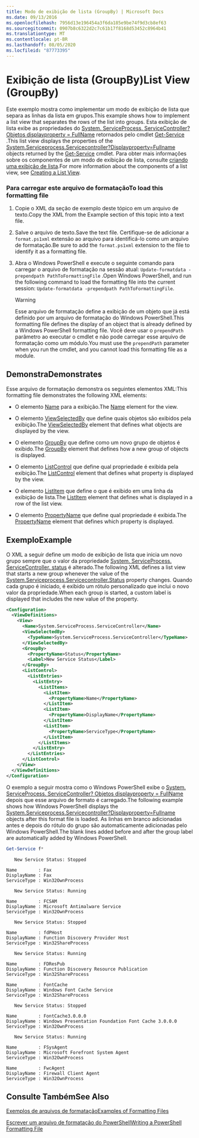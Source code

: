 ```yaml
---
title: Modo de exibição de lista (GroupBy) | Microsoft Docs
ms.date: 09/13/2016
ms.openlocfilehash: 7956d13e196454a3f6da185e9be74f9d3cb8ef63
ms.sourcegitcommit: 0907b8c6322d2c7c61b17f8168d53452c8964b41
ms.translationtype: MT
ms.contentlocale: pt-BR
ms.lasthandoff: 08/05/2020
ms.locfileid: "87773395"
---
```

# <a name="list-view-groupby"></a><span data-ttu-id="57358-102">Exibição de lista (GroupBy)</span><span class="sxs-lookup"><span data-stu-id="57358-102">List View (GroupBy)</span></span>

<span data-ttu-id="57358-103">Este exemplo mostra como implementar um modo de exibição de lista que separa as linhas da lista em grupos.</span><span class="sxs-lookup"><span data-stu-id="57358-103">This example shows how to implement a list view that separates the rows of the list into groups.</span></span> <span data-ttu-id="57358-104">Esta exibição de lista exibe as propriedades do [System. ServiceProcess. ServiceController? Objetos displayproperty = FullName](/dotnet/api/System.ServiceProcess.ServiceController) retornados pelo cmdlet [Get-Service](/powershell/module/Microsoft.PowerShell.Management/Get-Service) .</span><span class="sxs-lookup"><span data-stu-id="57358-104">This list view displays the properties of the [System.Serviceprocess.Servicecontroller?Displayproperty=Fullname](/dotnet/api/System.ServiceProcess.ServiceController) objects returned by the [Get-Service](/powershell/module/Microsoft.PowerShell.Management/Get-Service) cmdlet.</span></span> <span data-ttu-id="57358-105">Para obter mais informações sobre os componentes de um modo de exibição de lista, consulte [criando uma exibição de lista](./creating-a-list-view.md).</span><span class="sxs-lookup"><span data-stu-id="57358-105">For more information about the components of a list view, see [Creating a List View](./creating-a-list-view.md).</span></span>

### <a name="to-load-this-formatting-file"></a><span data-ttu-id="57358-106">Para carregar este arquivo de formatação</span><span class="sxs-lookup"><span data-stu-id="57358-106">To load this formatting file</span></span>

1. <span data-ttu-id="57358-107">Copie o XML da seção de exemplo deste tópico em um arquivo de texto.</span><span class="sxs-lookup"><span data-stu-id="57358-107">Copy the XML from the Example section of this topic into a text file.</span></span>

2. <span data-ttu-id="57358-108">Salve o arquivo de texto.</span><span class="sxs-lookup"><span data-stu-id="57358-108">Save the text file.</span></span> <span data-ttu-id="57358-109">Certifique-se de adicionar a `format.ps1xml` extensão ao arquivo para identificá-lo como um arquivo de formatação.</span><span class="sxs-lookup"><span data-stu-id="57358-109">Be sure to add the `format.ps1xml` extension to the file to identify it as a formatting file.</span></span>

3. <span data-ttu-id="57358-110">Abra o Windows PowerShell e execute o seguinte comando para carregar o arquivo de formatação na sessão atual: `Update-formatdata -prependpath PathToFormattingFile` .</span><span class="sxs-lookup"><span data-stu-id="57358-110">Open Windows PowerShell, and run the following command to load the formatting file into the current session: `Update-formatdata -prependpath PathToFormattingFile`.</span></span>

   > [!WARNING]
   > <span data-ttu-id="57358-111">Esse arquivo de formatação define a exibição de um objeto que já está definido por um arquivo de formatação do Windows PowerShell.</span><span class="sxs-lookup"><span data-stu-id="57358-111">This formatting file defines the display of an object that is already defined by a Windows PowerShell formatting file.</span></span> <span data-ttu-id="57358-112">Você deve usar o `prependPath` parâmetro ao executar o cmdlet e não pode carregar esse arquivo de formatação como um módulo.</span><span class="sxs-lookup"><span data-stu-id="57358-112">You must use the `prependPath` parameter when you run the cmdlet, and you cannot load this formatting file as a module.</span></span>

## <a name="demonstrates"></a><span data-ttu-id="57358-113">Demonstra</span><span class="sxs-lookup"><span data-stu-id="57358-113">Demonstrates</span></span>

<span data-ttu-id="57358-114">Esse arquivo de formatação demonstra os seguintes elementos XML:</span><span class="sxs-lookup"><span data-stu-id="57358-114">This formatting file demonstrates the following XML elements:</span></span>

- <span data-ttu-id="57358-115">O elemento [Name](./name-element-for-view-format.md) para a exibição.</span><span class="sxs-lookup"><span data-stu-id="57358-115">The [Name](./name-element-for-view-format.md) element for the view.</span></span>

- <span data-ttu-id="57358-116">O elemento [ViewSelectedBy](./viewselectedby-element-format.md) que define quais objetos são exibidos pela exibição.</span><span class="sxs-lookup"><span data-stu-id="57358-116">The [ViewSelectedBy](./viewselectedby-element-format.md) element that defines what objects are displayed by the view.</span></span>

- <span data-ttu-id="57358-117">O elemento [GroupBy](./viewselectedby-element-format.md) que define como um novo grupo de objetos é exibido.</span><span class="sxs-lookup"><span data-stu-id="57358-117">The [GroupBy](./viewselectedby-element-format.md) element that defines how a new group of objects is displayed.</span></span>

- <span data-ttu-id="57358-118">O elemento [ListControl](./listcontrol-element-format.md) que define qual propriedade é exibida pela exibição.</span><span class="sxs-lookup"><span data-stu-id="57358-118">The [ListControl](./listcontrol-element-format.md) element that defines what property is displayed by the view.</span></span>

- <span data-ttu-id="57358-119">O elemento [ListItem](./listitem-element-for-listitems-for-listcontrol-format.md) que define o que é exibido em uma linha da exibição de lista.</span><span class="sxs-lookup"><span data-stu-id="57358-119">The [ListItem](./listitem-element-for-listitems-for-listcontrol-format.md) element that defines what is displayed in a row of the list view.</span></span>

- <span data-ttu-id="57358-120">O elemento [PropertyName](./propertyname-element-for-listitem-for-listcontrol-format.md) que define qual propriedade é exibida.</span><span class="sxs-lookup"><span data-stu-id="57358-120">The [PropertyName](./propertyname-element-for-listitem-for-listcontrol-format.md) element that defines which property is displayed.</span></span>

## <a name="example"></a><span data-ttu-id="57358-121">Exemplo</span><span class="sxs-lookup"><span data-stu-id="57358-121">Example</span></span>

<span data-ttu-id="57358-122">O XML a seguir define um modo de exibição de lista que inicia um novo grupo sempre que o valor da propriedade [System. ServiceProcess. ServiceController. status](/dotnet/api/System.ServiceProcess.ServiceController.Status) é alterado.</span><span class="sxs-lookup"><span data-stu-id="57358-122">The following XML defines a list view that starts a new group whenever the value of the [System.Serviceprocess.Servicecontroller.Status](/dotnet/api/System.ServiceProcess.ServiceController.Status) property changes.</span></span> <span data-ttu-id="57358-123">Quando cada grupo é iniciado, é exibido um rótulo personalizado que inclui o novo valor da propriedade.</span><span class="sxs-lookup"><span data-stu-id="57358-123">When each group is started, a custom label is displayed that includes the new value of the property.</span></span>

```xml
<Configuration>
  <ViewDefinitions>
    <View>
      <Name>System.ServiceProcess.ServiceController</Name>
      <ViewSelectedBy>
        <TypeName>System.ServiceProcess.ServiceController</TypeName>
      </ViewSelectedBy>
      <GroupBy>
        <PropertyName>Status</PropertyName>
        <Label>New Service Status</Label>
      </GroupBy>
      <ListControl>
        <ListEntries>
          <ListEntry>
            <ListItems>
              <ListItem>
                <PropertyName>Name</PropertyName>
              </ListItem>
              <ListItem>
                <PropertyName>DisplayName</PropertyName>
              </ListItem>
              <ListItem>
                <PropertyName>ServiceType</PropertyName>
              </ListItem>
            </ListItems>
          </ListEntry>
        </ListEntries>
      </ListControl>
    </View>
  </ViewDefinitions>
</Configuration>
```

<span data-ttu-id="57358-124">O exemplo a seguir mostra como o Windows PowerShell exibe o [System. ServiceProcess. ServiceController? Objetos displayproperty = FullName](/dotnet/api/System.ServiceProcess.ServiceController) depois que esse arquivo de formato é carregado.</span><span class="sxs-lookup"><span data-stu-id="57358-124">The following example shows how Windows PowerShell displays the [System.Serviceprocess.Servicecontroller?Displayproperty=Fullname](/dotnet/api/System.ServiceProcess.ServiceController) objects after this format file is loaded.</span></span> <span data-ttu-id="57358-125">As linhas em branco adicionadas antes e depois do rótulo do grupo são automaticamente adicionadas pelo Windows PowerShell.</span><span class="sxs-lookup"><span data-stu-id="57358-125">The blank lines added before and after the group label are automatically added by Windows PowerShell.</span></span>

```powershell
Get-Service f*
```

```output
   New Service Status: Stopped

Name        : Fax
DisplayName : Fax
ServiceType : Win32OwnProcess

   New Service Status: Running

Name        : FCSAM
DisplayName : Microsoft Antimalware Service
ServiceType : Win32OwnProcess

   New Service Status: Stopped

Name        : fdPHost
DisplayName : Function Discovery Provider Host
ServiceType : Win32ShareProcess

   New Service Status: Running

Name        : FDResPub
DisplayName : Function Discovery Resource Publication
ServiceType : Win32ShareProcess

Name        : FontCache
DisplayName : Windows Font Cache Service
ServiceType : Win32ShareProcess

   New Service Status: Stopped

Name        : FontCache3.0.0.0
DisplayName : Windows Presentation Foundation Font Cache 3.0.0.0
ServiceType : Win32OwnProcess

   New Service Status: Running

Name        : FSysAgent
DisplayName : Microsoft Forefront System Agent
ServiceType : Win32OwnProcess

Name        : FwcAgent
DisplayName : Firewall Client Agent
ServiceType : Win32OwnProcess
```

## <a name="see-also"></a><span data-ttu-id="57358-126">Consulte Também</span><span class="sxs-lookup"><span data-stu-id="57358-126">See Also</span></span>

[<span data-ttu-id="57358-127">Exemplos de arquivos de formatação</span><span class="sxs-lookup"><span data-stu-id="57358-127">Examples of Formatting Files</span></span>](./examples-of-formatting-files.md)

[<span data-ttu-id="57358-128">Escrever um arquivo de formatação do PowerShell</span><span class="sxs-lookup"><span data-stu-id="57358-128">Writing a PowerShell Formatting File</span></span>](./writing-a-powershell-formatting-file.md)
